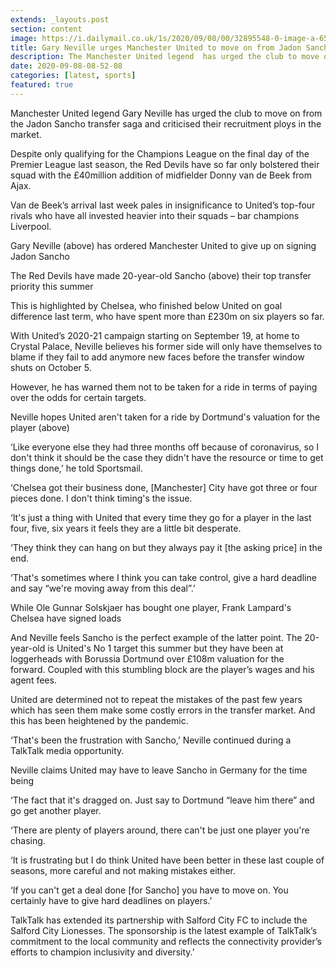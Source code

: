 ```yaml
---
extends: _layouts.post
section: content
image: https://i.dailymail.co.uk/1s/2020/09/08/00/32895548-0-image-a-65_1599521577623.jpg 
title: Gary Neville urges Manchester United to move on from Jadon Sancho 
description: The Manchester United legend  has urged the club to move on from the Jadon Sancho transfer saga and criticised the Red Devils recruitment ploys in the market after only one signing so far. 
date: 2020-09-08-08-52-08 
categories: [latest, sports] 
featured: true 
--- 
```

Manchester United legend Gary Neville has urged the club to move on from the Jadon Sancho transfer saga and criticised their recruitment ploys in the market.

Despite only qualifying for the Champions League on the final day of the Premier League last season, the Red Devils have so far only bolstered their squad with the £40million addition of midfielder Donny van de Beek from Ajax.

Van de Beek’s arrival last week pales in insignificance to United’s top-four rivals who have all invested heavier into their squads – bar champions Liverpool. 

Gary Neville (above) has ordered Manchester United to give up on signing Jadon Sancho

The Red Devils have made 20-year-old Sancho (above) their top transfer priority this summer

This is highlighted by Chelsea, who finished below United on goal difference last term, who have spent more than £230m on six players so far.

With United’s 2020-21 campaign starting on September 19, at home to Crystal Palace, Neville believes his former side will only have themselves to blame if they fail to add anymore new faces before the transfer window shuts on October 5. 

However, he has warned them not to be taken for a ride in terms of paying over the odds for certain targets.

Neville hopes United aren't taken for a ride by Dortmund's valuation for the player (above)

‘Like everyone else they had three months off because of coronavirus, so I don't think it should be the case they didn't have the resource or time to get things done,’ he told Sportsmail.

‘Chelsea got their business done, [Manchester] City have got three or four pieces done. I don't think timing's the issue.

‘It's just a thing with United that every time they go for a player in the last four, five, six years it feels they are a little bit desperate.

‘They think they can hang on but they always pay it [the asking price] in the end.

‘That's sometimes where I think you can take control, give a hard deadline and say “we're moving away from this deal”.’

While Ole Gunnar Solskjaer has bought one player, Frank Lampard's Chelsea have signed loads

And Neville feels Sancho is the perfect example of the latter point. The 20-year-old is United's No 1 target this summer but they have been at loggerheads with Borussia Dortmund over £108m valuation for the forward. Coupled with this stumbling block are the player’s wages and his agent fees. 

United are determined not to repeat the mistakes of the past few years which has seen them make some costly errors in the transfer market. And this has been heightened by the pandemic.

‘That's been the frustration with Sancho,’ Neville continued during a TalkTalk media opportunity.

Neville claims United may have to leave Sancho in Germany for the time being

‘The fact that it's dragged on. Just say to Dortmund “leave him there” and go get another player.

‘There are plenty of players around, there can't be just one player you're chasing.

‘It is frustrating but I do think United have been better in these last couple of seasons, more careful and not making mistakes either.

‘If you can't get a deal done [for Sancho] you have to move on. You certainly have to give hard deadlines on players.’ 

TalkTalk has extended its partnership with Salford City FC to include the Salford City Lionesses. The sponsorship is the latest example of TalkTalk’s commitment to the local community and reflects the connectivity provider’s efforts to champion inclusivity and diversity.’

